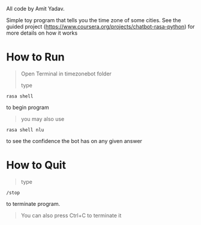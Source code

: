 All code by Amit Yadav.

Simple toy program that tells you the time zone of some cities.
See the guided project (https://www.coursera.org/projects/chatbot-rasa-python) for more details on how it works

# How to Run

> Open Terminal in timezonebot folder
> 
> type 
```
rasa shell
```
to begin program

>you may also use
```
rasa shell nlu
```
to see the confidence the bot has on any given answer

# How to Quit
>type
```
/stop
```
to terminate program.
> You can also press Ctrl+C to terminate it
